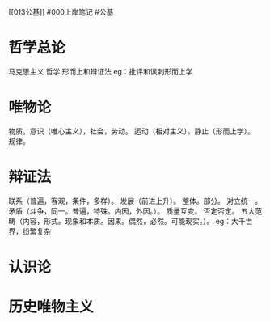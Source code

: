 [[013公基]]
#000上岸笔记 #公基

# 哲学总论
马克思主义
哲学
形而上和辩证法
eg：批评和讽刺形而上学
# 唯物论
物质。意识（唯心主义），社会，劳动。
运动（相对主义）。静止（形而上学）。
规律。
# 辩证法
联系（普遍，客观，条件，多样）。
发展（前进上升）。
整体。部分。
对立统一。矛盾（斗争，同一。普遍，特殊。内因，外因。）。
质量互变。
否定否定。
五大范畴（内容，形式。现象和本质。因果。偶然，必然。可能现实。）。
eg：大千世界，纷繁复杂
# 认识论
# 历史唯物主义